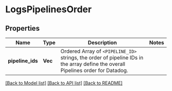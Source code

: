 # LogsPipelinesOrder

## Properties

Name | Type | Description | Notes
------------ | ------------- | ------------- | -------------
**pipeline_ids** | **Vec<String>** | Ordered Array of `<PIPELINE_ID>` strings, the order of pipeline IDs in the array define the overall Pipelines order for Datadog. | 

[[Back to Model list]](../README.md#documentation-for-models) [[Back to API list]](../README.md#documentation-for-api-endpoints) [[Back to README]](../README.md)


